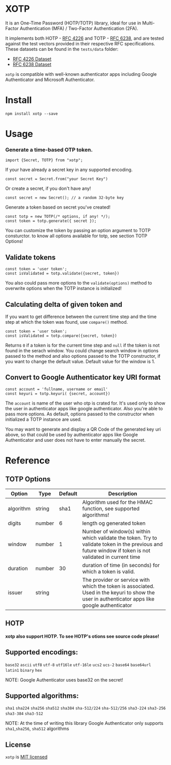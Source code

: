 # XOTP

It is an One-Time Password (HOTP/TOTP) library, ideal for use in Multi-Factor Authentication (MFA) / Two-Factor Authentication (2FA).

It implements both HOTP - [RFC 4226][rfc-4226] and TOTP - [RFC 6238][rfc-6238],
and are tested against the test vectors provided in their respective RFC specifications.
These datasets can be found in the `tests/data` folder:

- [RFC 4226 Dataset][rfc-4226-dataset]
- [RFC 6238 Dataset][rfc-6238-dataset]

`xotp` is compatible with well-known authenticator apps including Google Authenticator and Microsoft Authenticator.

# Install

`npm install xotp --save`

# Usage

### Generate a time-based OTP token.

`import {Secret, TOTP} from "xotp";`

If your have already a secret key in any supported encoding.

```
const secret = Secret.from("your Secret Key")
```

Or create a secret, if you don't have any!

```
const secret = new Secret(); // a random 32-byte key
```

Generate a token based on secret you've created!

```
const totp = new TOTP(/* options, if any! */);
const token = totp.generate({ secret });
```

You can customize the token by passing an option argument to TOTP consturctor.
to know all options available for totp, see section TOTP Options!

## Validate tokens

```
const token = 'user token';
const isValidated = totp.validate({secret, token})
```

You also could pass more options to the `validate(options)` method to overwrite options when the TOTP instance is initialized!

## Calculating delta of given token and

If you want to get difference between the current time step and the time step at which the token was found, use `compare()` method.

```
const token = 'user token';
const isValidated = totp.compare({secret, token})
```

Returns `0` if a token is for the current time step and `null` if the token is not found in the serach window. You could change search window in options passed to the method and also options passed to the TOTP constructor, if you want to change the default value. Default value for the window is 1.

## Convert to Google Authenticator key URI format

```
const account = 'fullname, username or email'
const keyuri = totp.keyuri( {secret, account})
```

The `account` is name of the user who otp is crated for. It's used only to show the user in authenticator apps like google authenticator.
Also you're able to pass more options. As default, options passed to the constructor when initialized a TOTP instance are used.

You may want to generate and display a QR Code of the generated key uri above, so that could be used by authenticator apps like Google Authenticator and user does not have to enter manually the secret.

# Reference

## TOTP Options

| Option    | Type   | Default | Description                                                                                                                                            |
| --------- | ------ | ------- | ------------------------------------------------------------------------------------------------------------------------------------------------------ |
| algorithm | string | sha1    | Algorithm used for the HMAC function, see supported algorithms!                                                                                        |
| digits    | number | 6       | length og generated token                                                                                                                              |
| window    | number | 1       | Number of window(s) within which validate the token. Try to validate token in the previous and future window if token is not validated in current time |
| duration  | number | 30      | duration of time (in seconds) for which a token is valid.                                                                                              |
| issuer    | string |         | The provider or service with which the token is associated. Used in the keyuri to show the user in authenticator apps like google authenticator        |

## HOTP

#### xotp also support HOTP. To see HOTP's otions see source code please!

## Supported encodings:

`base32`
`ascii`
`utf8`
`utf-8`
`utf16le`
`utf-16le`
`ucs2`
`ucs-2`
`base64`
`base64url`
`latin1`
`binary`
`hex`

NOTE: Google Authenticator uses base32 on the secret!

## Supported algorithms:

`sha1`
`sha224`
`sha256`
`sha512`
`sha384`
`sha-512/224`
`sha-512/256`
`sha3-224`
`sha3-256`
`sha3-384`
`sha3-512`

NOTE: At the time of writing this library Google Authenticator only supports `sha1`,`sha256`, `sha512` algorithms

## License

`xotp` is [MIT licensed][project-license]

<!-- External Links -->

[rfc-3548]: http://tools.ietf.org/html/rfc3548
[rfc-4226-dataset]: https://github.com/farshidbeheshti/xotp/blob/master/tests/data/rfc4226.ts
[rfc-4226-wiki]: http://en.wikipedia.org/wiki/HMAC-based_One-time_Password_Algorithm
[rfc-4226]: http://tools.ietf.org/html/rfc4226
[rfc-4648]: https://tools.ietf.org/html/rfc4648
[rfc-6238-dataset]: https://github.com/farshidbeheshti/xotp/blob/master/tests/data/rfc6238.ts
[rfc-6238-wiki]: http://en.wikipedia.org/wiki/Time-based_One-time_Password_Algorithm
[rfc-6238]: http://tools.ietf.org/html/rfc6238
[project-license]: https://github.com/farshidbeheshti/xotp/blob/master/LICENSE
